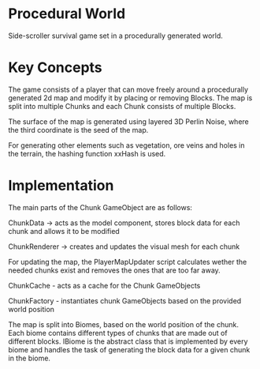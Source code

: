 # Procedural World
Side-scroller survival game set in a procedurally generated world.

# Key Concepts 

The game consists of a player that can move freely around a procedurally generated 2d map and modify it by placing or removing Blocks. 
The map is split into multiple Chunks and each Chunk consists of multiple Blocks. 

The surface of the map is generated using layered 3D Perlin Noise, where the third coordinate is the seed of the map.

For generating other elements such as vegetation, ore veins and holes in the terrain, the hashing function xxHash is used.

# Implementation 

The main parts of the Chunk GameObject are as follows:

ChunkData     -> acts as the model component, stores block data for each chunk and allows it to be modified

ChunkRenderer -> creates and updates the visual mesh for each chunk 

For updating the map, the PlayerMapUpdater script calculates wether the needed chunks exist and removes the ones that are too far away.

ChunkCache   - acts as a cache for the Chunk GameObjects

ChunkFactory - instantiates chunk GameObjects based on the provided world position

The map is split into Biomes, based on the world position of the chunk. Each biome contains different types of chunks that are made out of different blocks. IBiome is the abstract class that is implemented by every biome and handles the task of generating the block data for a given chunk in the biome.
